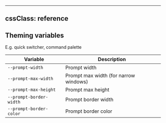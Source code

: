 
---
cssClass: reference
---

## Theming variables

E.g. quick switcher, command palette

| Variable                | Description                           |
| ----------------------- | ------------------------------------- |
| `--prompt-width`        | Prompt width                          |
| `--prompt-max-width`    | Prompt max width (for narrow windows) |
| `--prompt-max-height`   | Prompt max height                     |
| `--prompt-border-width` | Prompt border width                   |
| `--prompt-border-color` | Prompt border color                  | 
